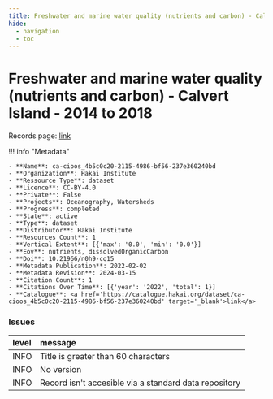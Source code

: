 ```yaml
---
title: Freshwater and marine water quality (nutrients and carbon) - Calvert Island - 2014 to 2018
hide:
  - navigation
  - toc
---
```


# Freshwater and marine water quality (nutrients and carbon) - Calvert Island - 2014 to 2018

Records page: <a href='https://catalogue.hakai.org/dataset/ca-cioos_4b5c0c20-2115-4986-bf56-237e360240bd' target='_blank'>link</a>

<div id='map'></div>

!!! info "Metadata"
    
    - **Name**: ca-cioos_4b5c0c20-2115-4986-bf56-237e360240bd 
    - **Organization**: Hakai Institute 
    - **Ressource Type**: dataset 
    - **Licence**: CC-BY-4.0 
    - **Private**: False 
    - **Projects**: Oceanography, Watersheds 
    - **Progress**: completed 
    - **State**: active 
    - **Type**: dataset 
    - **Distributor**: Hakai Institute 
    - **Resources Count**: 1 
    - **Vertical Extent**: [{'max': '0.0', 'min': '0.0'}] 
    - **Eov**: nutrients, dissolvedOrganicCarbon 
    - **Doi**: 10.21966/n0h9-cq15 
    - **Metadata Publication**: 2022-02-02 
    - **Metadata Revision**: 2024-03-15 
    - **Citation Count**: 1 
    - **Citations Over Time**: [{'year': '2022', 'total': 1}] 
    - **Catalogue**: <a href='https://catalogue.hakai.org/dataset/ca-cioos_4b5c0c20-2115-4986-bf56-237e360240bd' target='_blank'>link</a> 

### Issues

| level   | message                                               |
|:--------|:------------------------------------------------------|
| INFO    | Title is greater than 60 characters                   |
| INFO    | No version                                            |
| INFO    | Record isn't accesible via a standard data repository |

<script>
   document.addEventListener("DOMContentLoaded", function() {
    var map = L.map('map').setView([51.505, -125.09], 5);
    L.tileLayer('https://tile.openstreetmap.org/{z}/{x}/{y}.png', {
        maxZoom: 19,
        attribution: '&copy; <a href="http://www.openstreetmap.org/copyright">OpenStreetMap</a>'
    }).addTo(map);
    var geojsonFeature = {
        "type": "Feature",
        "properties": {
            "name" : "Freshwater and marine water quality (nutrients and carbon) - Calvert Island - 2014 to 2018"
        },
        "geometry": {'type': 'Polygon', 'coordinates': [[[-128.2, 51.64], [-127.9, 51.64], [-127.9, 51.74], [-128.2, 51.74], [-128.2, 51.64]]]}
    }
    L.geoJSON(geojsonFeature).addTo(map);
   })
</script>